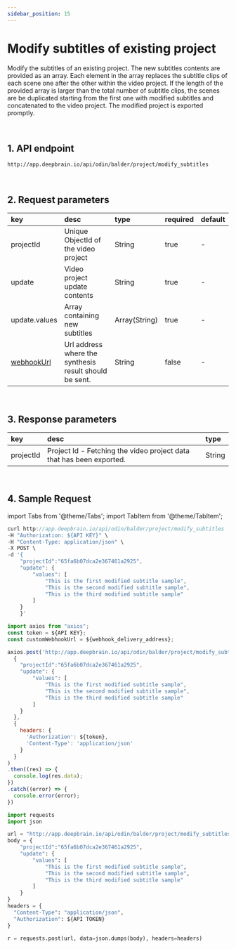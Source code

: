 ```yaml
---
sidebar_position: 15
---
```


# Modify subtitles of existing project

Modify the subtitles of an existing project. The new subtitles contents are provided as an array. Each element in the array replaces the subtitle clips of each scene one after the other within the video project. If the length of the provided array is larger than the total number of subtitle clips, the scenes are be duplicated starting from the first one with modified subtitles and concatenated to the video project. The modified project is exported promptly.

<br/>

## 1. API endpoint

```http
http://app.deepbrain.io/api/odin/balder/project/modify_subtitles
```

<br/>

## 2. Request parameters

|key|desc|type|required|default|
|:---|:---|:---|:---|:---|
|projectId|Unique ObjectId of the video project|String|true|-|
|update|Video project update contents|String|true|-|
|update.values|Array containing new subtitles|Array(String)|true|-|
|[webhookUrl](../reference/webhook)|Url address where the synthesis result should be sent.|String|false|-|

<br/>

## 3. Response parameters

|key|desc|type|
|:---|:---|:---|
|projectId|Project Id - Fetching the video project data that has been exported.|String|

<br/>


## 4. Sample Request

import Tabs from '@theme/Tabs';
import TabItem from '@theme/TabItem';

<Tabs>
<TabItem value="curl" label="cURL">

```js
curl http://app.deepbrain.io/api/odin/balder/project/modify_subtitles  \
-H "Authorization: ${API KEY}" \
-H "Content-Type: application/json" \
-X POST \
-d '{
    "projectId":"65fa6b07dca2e367461a2925",
    "update": { 
        "values": [
            "This is the first modified subtitle sample",
            "This is the second modified subtitle sample",
            "This is the third modified subtitle sample"
        ]
    }
    }'
```

</TabItem>
<TabItem value="js" label="Node.js">

```js
import axios from "axios";
const token = ${API KEY};
const customWebhookUrl = ${webhook_delivery_address};

axios.post('http://app.deepbrain.io/api/odin/balder/project/modify_subtitles', 
  {
    "projectId":"65fa6b07dca2e367461a2925",
    "update": { 
        "values": [
            "This is the first modified subtitle sample",
            "This is the second modified subtitle sample",
            "This is the third modified subtitle sample"
        ]
    }
  }, 
  {
    headers: {
      'Authorization': ${token},
      'Content-Type': 'application/json'
    }
  }
)
.then((res) => {
  console.log(res.data);
})
.catch((error) => {
  console.error(error);
})
```

</TabItem>
<TabItem value="py" label="Python">

```py
import requests
import json

url = "http://app.deepbrain.io/api/odin/balder/project/modify_subtitles"
body = {
    "projectId":"65fa6b07dca2e367461a2925",
    "update": { 
        "values": [
            "This is the first modified subtitle sample",
            "This is the second modified subtitle sample",
            "This is the third modified subtitle sample"
        ]
    }
}
headers = {
  "Content-Type": "application/json",
  "Authorization": ${API TOKEN}
}

r = requests.post(url, data=json.dumps(body), headers=headers)
```

</TabItem>
</Tabs>
